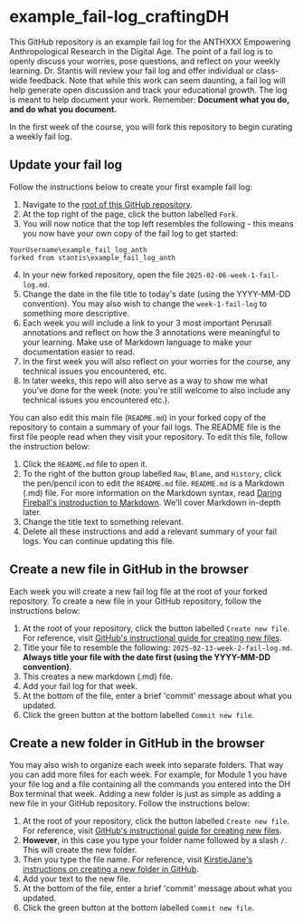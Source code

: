 # example_fail-log_craftingDH

This GitHub repository is an example fail log for the ANTHXXX Empowering Anthropological Research in the Digital Age. The point of a fail log is to openly discuss your worries, pose questions, and reflect on your weekly learning. Dr. Stantis will review your fail log and offer individual or class-wide feedback. Note that while this work can seem daunting, a fail log will help generate open discussion and track your educational growth. The log is meant to help document your work. Remember: **Document what you do, and do what you document.**

In the first week of the course, you will fork this repository to begin curating a weekly fail log. 

## Update your fail log

Follow the instructions below to create your first example fail log:

1. Navigate to the [root of this GitHub repository](https://github.com/stantis/example_fail_log_anth).
2. At the top right of the page, click the button labelled ``Fork``.
3. You will now notice that the top left resembles the following - this means you now have your own copy of the fail log to get started:
````
YourUsername\example_fail_log_anth
forked from stantis\example_fail_log_anth
````
4. In your new forked repository, open the file ``2025-02-06-week-1-fail-log.md``.
5. Change the date in the file title to today's date (using the YYYY-MM-DD convention). You may also wish to change the ``week-1-fail-log`` to something more descriptive. 
6. Each week you will include a link to your 3 most important Perusall annotations and reflect on how the 3 annotations were meaningful to your learning. Make use of Markdown language to make your documentation easier to read. 
7. In the first week you will also reflect on your worries for the course, any technical issues you encountered, etc.
8. In later weeks, this repo will also serve as a way to show me what you've done for the week (note: you're still welcome to also include any technical issues you encountered etc.).   

You can also edit this main file (``README.md``) in your forked copy of the repository to contain a summary of your fail logs. The README file is the first file people read when they visit your repository. To edit this file, follow the instruction below:

1. Click the ``README.md`` file to open it.
2. To the right of the button group labelled ``Raw``, ``Blame``, and ``History``, click the pen/pencil icon to edit the ``README.md`` file. ``README.md`` is a Markdown (.md) file. For more information on the Markdown syntax, read [Daring Fireball's instroduction to Markdown](https://daringfireball.net/projects/markdown/syntax). We'll cover Markdown in-depth later.
3. Change the title text to something relevant.
4. Delete all these instructions and add a relevant summary of your fail logs. You can continue updating this file.

## Create a new file in GitHub in the browser

Each week you will create a new fail log file at the root of your forked repository. To create a new file in your GitHub repository, follow the instructions below:

1. At the root of your repository, click the button labelled ``Create new file``. For reference, visit [GitHub's instructional guide for creating new files](https://help.github.com/en/articles/creating-new-files).
2. Title your file to resemble the following: ``2025-02-13-week-2-fail-log.md``. **Always title your file with the date first (using the YYYY-MM-DD convention)**.
3. This creates a new markdown (.md) file. 
4. Add your fail log for that week.
5. At the bottom of the file, enter a brief 'commit' message about what you updated.
6. Click the green button at the bottom labelled ``Commit new file``.

## Create a new folder in GitHub in the browser

You may also wish to organize each week into separate folders. That way you can add more files for each week. For example, for Module 1 you have your file log and a file containing all the commands you entered into the DH Box terminal that week. Adding a new folder is just as simple as adding a new file in your GitHub repository. Follow the instructions below:

1. At the root of your repository, click the button labelled ``Create new file``. For reference, visit [GitHub's instructional guide for creating new files](https://help.github.com/en/articles/creating-new-files).
2. **However**, in this case you type your folder name followed by a slash ``/``. This will create the new folder.
3. Then you type the file name. For reference, visit [KirstieJane's instructions on creating a new folder in GitHub](https://github.com/KirstieJane/STEMMRoleModels/wiki/Creating-new-folders-in-GitHub-repository-via-the-browser).
4. Add your text to the new file.
5. At the bottom of the file, enter a brief 'commit' message about what you updated.
6. Click the green button at the bottom labelled ``Commit new file``.
